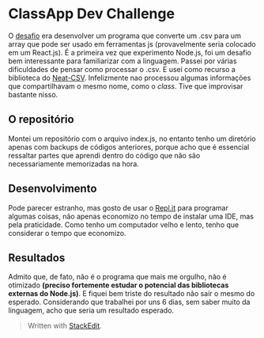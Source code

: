 # ClassApp Dev Challenge

O [desafio](https://gist.github.com/lucas-brito/84a77f08115ae4b9b034c010ff2a2ab4) era desenvolver um programa que converte um .csv para um array  que pode ser usado em ferramentas js (provavelmente seria colocado em um React.js).
É a primeira vez que experimento Node.js, foi um desafio bem interessante para familiarizar com a linguagem.
Passei por várias dificuldades de pensar como processar o .csv. E usei como recurso a biblioteca do [Neat-CSV](https://www.npmjs.com/package/neat-csv). Infelizmente nao processou algumas informações que compartilhavam o mesmo nome, como o *class*. Tive que improvisar bastante nisso.

## O repositório
Montei um repositório com o arquivo index.js, no entanto tenho um diretório apenas com backups de códigos anteriores, porque acho que é essencial ressaltar partes que aprendi dentro do código que não são necessariamente memorizadas na hora.

## Desenvolvimento
Pode parecer estranho, mas gosto de usar o [Repl.it](https://repl.it/~) para programar algumas coisas, não apenas economizo no tempo de instalar uma IDE, mas pela praticidade. Como tenho um computador velho e lento, tenho que considerar o tempo que economizo.

## Resultados
Admito que, de fato, não é o programa que mais me orgulho, não é otimizado **(preciso fortemente estudar o potencial das bibliotecas externas do Node.js)**. E fiquei bem triste do resultado não sair o mesmo do esperado. Considerando que trabalhei por uns 6 dias, sem saber muito da linguagem, acho que seria um resultado esperado.

> Written with [StackEdit](https://stackedit.io/).

